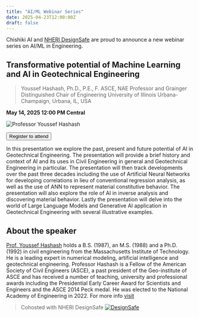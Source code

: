 ```yaml
---
title: "AI/ML Webinar Series"
date: 2025-04-23T12:00:00Z
draft: false
---
```

Chishiki AI and [NHERI DesignSafe](https://www.designsafe-ci.org/) are proud to announce a new webinar series on AI/ML in Engineering.

## Transformative potential of Machine Learning and AI in Geotechnical Engineering
> Youssef Hashash, Ph.D., P.E., F. ASCE, NAE
Professor and Grainger Distinguished Chair of Engineering
University of Illinois Urbana-Champaign, Urbana, IL, USA

**May 14, 2025 12:00 PM Central**

![Professor Youssef Hashash](/images/webinar/hashash.jpg)


<form action="https://designsafe-ci.zoom.us/webinar/register/WN_X3rjqWzNTLKN0haIh59Zzw#/registration" target="_blank">
  <button type="submit" 
          class="block w-full px-5 py-3 text-base font-medium text-white bg-primary-500 border border-transparent rounded-md shadow hover:bg-black focus:outline-none focus:ring-2 focus:ring-white focus:ring-offset-2 focus:ring-offset-primary-500 sm:px-10">
    Register to attend
  </button>
</form>

In this presentation we explore the past, present and future potential of AI in Geotechnical Engineering. The presentation will provide a brief history and context of AI and its uses in Civil Engineering in general and Geotechnical Engineering in particular. The presentation will then track developments over the past three decades including the use of Artificial Neural Networks for developing correlations in lieu of conventional regression analysis, as well as the use of ANN to represent material constitutive behavior. The presentation will also explore the role of AI in inverse analysis and discovering material behavior. Lastly the presentation will delve into the world of Large Language Models and Generative AI application in Geotechnical Engineering with several illustrative examples.

## About the speaker
[Prof. Youssef Hashash](https://cee.illinois.edu/directory/profile/hashash) holds a B.S. (1987), an M.S. (1988) and a Ph.D. (1992) in civil engineering from the Massachusetts Institute of Technology. He is a leading expert in numerical modeling, artificial intelligence and geotechnical engineering. Professor Hashash is a Fellow of the American Society of Civil Engineers (ASCE), a past president of the Geo-institute of ASCE and has received a number of teaching, university and professional awards including the Presidential Early Career Award for Scientists and Engineers and the ASCE 2014 Peck medal. He was elected to the National Academy of Engineering in 2022. For more info [visit](https://cee.illinois.edu/directory/profile/hashash)


> Cohosted with NHERI DesignSafe
[![DesignSafe](https://www.designsafe-ci.org/media/filer_public/2d/d3/2dd37fbf-289e-49cf-9c1a-879c864c4e17/nsf_nheri-ds.png)](https://www.designsafe-ci.org/)